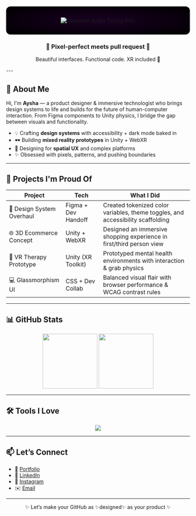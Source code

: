 <!-- Banner or aesthetic hero image suggestion -->
<!-- Animated Galaxy Banner -->
<!-- 🌌 Custom SVG Banner with Animated Typing and Starry Background -->
<p align="center" style="background: radial-gradient(ellipse at center, #1a0023 0%, #000000 100%); padding: 30px 0; border-radius: 12px;">
  <img src="https://readme-typing-svg.herokuapp.com?font=Fira+Code&size=24&pause=1000&color=F96CA6&center=true&vCenter=true&width=435&lines=✨+Hi+I'm+Aysha!;Designer+%F0%9F%96%A4+Who+Codes;Creating+in+2D,+3D,+and+XR" alt="Animated Aysha Typing SVG" />
</p>

<h3 align="center">🌌 Pixel-perfect meets pull request 🌌</h3>
<p align="center">Beautiful interfaces. Functional code. XR included 💫</p>
---

## 🎨 About Me

Hi, I'm **Aysha** — a product designer & immersive technologist who brings design systems to life and builds for the future of human-computer interaction. From Figma components to Unity physics, I bridge the gap between visuals and functionality.

- 💡 Crafting **design systems** with accessibility + dark mode baked in  
- 🕶️ Building **mixed reality prototypes** in Unity + WebXR  
- 🧠 Designing for **spatial UX** and complex platforms  
- ✨ Obsessed with pixels, patterns, and pushing boundaries  

---

## 🧪 Projects I'm Proud Of

| Project | Tech | What I Did |
|--------|------|------------|
| 🧱 Design System Overhaul | Figma + Dev Handoff | Created tokenized color variables, theme toggles, and accessibility scaffolding |
| 🌐 3D Ecommerce Concept | Unity + WebXR | Designed an immersive shopping experience in first/third person view |
| 🧠 VR Therapy Prototype | Unity (XR Toolkit) | Prototyped mental health environments with interaction & grab physics |
| 💻 Glassmorphism UI | CSS + Dev Collab | Balanced visual flair with browser performance & WCAG contrast rules |

---

## 📊 GitHub Stats

<p align="center">
  <img src="https://github-readme-stats.vercel.app/api?username=ayesha1&show_icons=true&theme=radical&hide_border=true&hide_title=true" height="150"/>
  <img src="https://github-readme-stats.vercel.app/api/top-langs/?username=ayesha1&layout=compact&theme=radical&hide_border=true" height="150"/>
</p>

---

## 🛠️ Tools I Love

<p align="center">
  <img src="https://skillicons.dev/icons?i=figma,unity,html,css,js,react,threejs,vscode,github,blender" />
</p>

---

## 📫 Let’s Connect

- 💼 [Portfolio](https://your-portfolio.com)
- 🔗 [LinkedIn](https://linkedin.com/in/yourname)
- 📸 [Instagram](https://instagram.com/xr.ayshx)
- ✉️ [Email](mailto:your@email.com)

---

<p align="center">✨ Let’s make your GitHub as ✨designed✨ as your product ✨</p>
